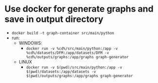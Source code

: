# Use docker for generate graphs and save in output directory
- `docker build -t graph-container src/main/python`
- run:
  - WINDOWS:
    - `docker run -v %cd%/src/main/python:/app -v %cd%/datasets/DFM:/app/datasets/DFM -v %cd%/outputs/graphs:/app/graphs graph-generator`
  - LINUX
    - `docker run -v $(pwd)/src/main/python:/app -v $(pwd)/datasets:/app/datasets -v $(pwd)/outputs/graphs:/app/graphs graph-generator`